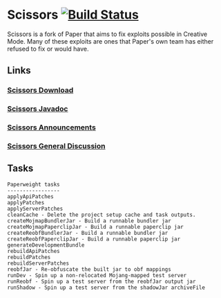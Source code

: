 # Scissors [![Build Status](https://ci.scissors.gg/job/Scissors/job/1.20.2/badge/icon)](https://ci.scissors.gg/job/Scissors/job/1.20.2/)

Scissors is a fork of Paper that aims to fix exploits possible in Creative Mode. Many of these exploits are ones that
Paper's own team has either refused to fix or would have.

## Links
### [Scissors Download](https://ci.plex.us.org/job/Scissors)
### [Scissors Javadoc](https://javadoc.scissors.gg/1.20.2)
### [Scissors Announcements](https://totalfreedom.tf/forums/scissors-announcements.55)
### [Scissors General Discussion](https://totalfreedom.tf/forums/scissors-discussion.56/)

## Tasks
```
Paperweight tasks
-----------------
applyApiPatches
applyPatches
applyServerPatches
cleanCache - Delete the project setup cache and task outputs.
createMojmapBundlerJar - Build a runnable bundler jar
createMojmapPaperclipJar - Build a runnable paperclip jar
createReobfBundlerJar - Build a runnable bundler jar
createReobfPaperclipJar - Build a runnable paperclip jar
generateDevelopmentBundle
rebuildApiPatches
rebuildPatches
rebuildServerPatches
reobfJar - Re-obfuscate the built jar to obf mappings
runDev - Spin up a non-relocated Mojang-mapped test server
runReobf - Spin up a test server from the reobfJar output jar
runShadow - Spin up a test server from the shadowJar archiveFile
```
